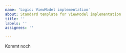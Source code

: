 ```yaml
---
name: 'Logic: ViewModel implementation'
about: Standard template for ViewModel implementation
title: ''
labels: ''
assignees: ''

---
```


Kommt noch
